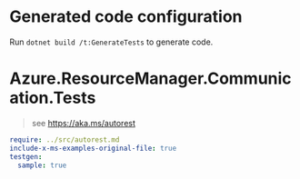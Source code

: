 # Generated code configuration

Run `dotnet build /t:GenerateTests` to generate code.

# Azure.ResourceManager.Communication.Tests

> see https://aka.ms/autorest
``` yaml
require: ../src/autorest.md
include-x-ms-examples-original-file: true
testgen:
  sample: true
```